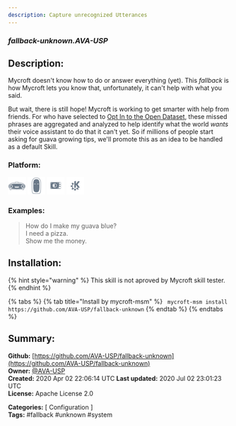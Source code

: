 ```yaml
---
description: Capture unrecognized Utterances
---
```


### _fallback-unknown.AVA-USP_  
## Description:  
Mycroft doesn't know how to do or answer everything (yet).  This _fallback_ is how Mycroft lets you know that, unfortunately, it can't help with what you said.

But wait, there is still hope!  Mycroft is working to get smarter with help from friends.  For who have selected to [Opt In to the Open Dataset](https://home.mycroft.ai/#/setting/basic#opendataset), these missed phrases are aggregated and analyzed to help identify what the world _wants_ their voice assistant to do that it can't yet.  So if millions of people start asking for guava growing tips, we'll promote this as an idea to be handled as a default Skill.  
  
  
### Platform:  
 ![Mark I](../.gitbook/assets/mark-1-icon.png)  ![Mark II](../.gitbook/assets/mark-2-icon.png)  ![Picroft](../.gitbook/assets/picroft-icon.png)  ![plasmoid](../.gitbook/assets/kde.png)   
### Examples:  
> How do I make my guava blue?  
> I need a pizza.  
> Show me the money.  
  
## Installation:  
{% hint style="warning" %}
This skill is not aproved by Mycroft skill tester.
{% endhint %}
    
{% tabs %}
{% tab title="Install by mycroft-msm" %}
``` mycroft-msm install https://github.com/AVA-USP/fallback-unknown```
{% endtab %}
  {% endtabs %}
    
## Summary:  
**Github:** [https://github.com/AVA-USP/fallback-unknown](https://github.com/AVA-USP/fallback-unknown)  
**Owner:** [@AVA-USP](https://github.com/AVA-USP)  
**Created:** 2020 Apr 02 22:06:14 UTC  **Last updated:** 2020 Jul 02 23:01:23 UTC  
**License:** Apache License 2.0  
  
**Categories:** [ Configuration ]   
**Tags:** \#fallback \#unknown \#system   
